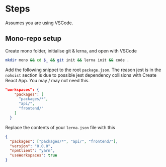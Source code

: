 # Steps

Assumes you are using VSCode.

## Mono-repo setup

Create mono folder, initialise git & lerna, and open with VSCode
```sh
mkdir mono && cd $_ && git init && lerna init && code .
````

Add the following snippet to the root `package.json`. The reason jest is in the `nohoist` section is due to possible jest dependency collisions with Create React App. You may / may not need this.

```json
"workspaces": {
    "packages": [
      "packages/*",
      "api/",
      "frontend/"
    ]
  }
```

Replace the contents of your `lerna.json` file with this

```json
{
  "packages": ["packages/*", "api/", "frontend/"],
  "version": "0.0.0",
  "npmClient": "yarn",
  "useWorkspaces": true
}
```